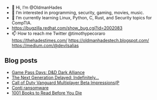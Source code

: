 - 👋 Hi, I’m @OldmanHades
- 👀 I’m interested in programming, security, gaming, movies, music.
- 🌱 I’m currently learning Linux, Python, C, Rust, and Security topics for CompTIA.
- https://bugzilla.redhat.com/show_bug.cgi?id=2002083
- 📫 How to reach me Twitter @timothypecoraro
https://thehadestimes.com/
https://oldmanhadestech.blogspot.com/
https://medium.com/@devilsalias

## Blog posts
<!-- BLOG-POST-LIST:START -->
- [Game Pass Days: D&D Dark Alliance](https://medium.com/@devilsalias/game-pass-days-d-d-dark-alliance-d74356fc4c15?source=rss-5097f5c9b801------2)
- [The Next Generation Delayed: Indefinitely…](https://medium.com/@devilsalias/the-next-generation-delayed-indefinitely-708df1eaf893?source=rss-5097f5c9b801------2)
- [Call of Duty Vanguard Multiplayer Beta Impressions(P](https://medium.com/@devilsalias/call-of-duty-vanguard-multiplayer-beta-impressions-p-6ff15bef9b3d?source=rss-5097f5c9b801------2)
- [Conti ransomware](https://medium.com/@devilsalias/conti-ransomware-94211644b9a0?source=rss-5097f5c9b801------2)
- [1001 Books to Read Before You Die](https://medium.com/@devilsalias/1001-books-to-read-before-die-85ffe03e85fa?source=rss-5097f5c9b801------2)
<!-- BLOG-POST-LIST:END -->
